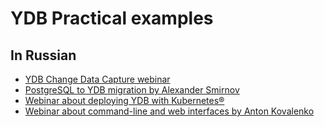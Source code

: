 # YDB Practical examples

## In Russian

* [YDB Change Data Capture webinar](2022/ru/webinar_cdc/README.md)
* [PostgreSQL to YDB migration by Alexander Smirnov](2021/ru/about_cloud_postgresql_migration/README.md)
* [Webinar about deploying YDB with Kubernetes®](2023/ru/webinar_kubernetes/README.md)
* [Webinar about command-line and web interfaces by Anton Kovalenko](2023/ru/webinar_cli_web/README.md)